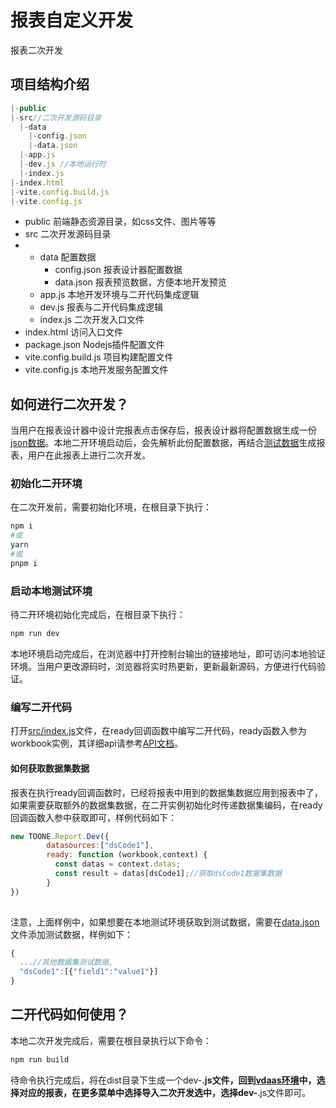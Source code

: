 # 报表自定义开发

报表二次开发

## 项目结构介绍
```js
|-public
|-src//二次开发源码目录
  |-data
    |-config.json
    |-data.json
  |-app.js
  |-dev.js //本地运行时
  |-index.js
|-index.html
|-vite.config.build.js
|-vite.config.js
```
- public  前端静态资源目录，如css文件、图片等等
- src  二次开发源码目录
- - data 配置数据
    - config.json 报表设计器配置数据
    - data.json 报表预览数据，方便本地开发预览
  - app.js 本地开发环境与二开代码集成逻辑
  - dev.js 报表与二开代码集成逻辑
  - index.js 二次开发入口文件
- index.html 访问入口文件
- package.json Nodejs插件配置文件
- vite.config.build.js 项目构建配置文件
- vite.config.js 本地开发服务配置文件

## 如何进行二次开发？

当用户在报表设计器中设计完报表点击保存后，报表设计器将配置数据生成一份[json数据](src/data/config.json)。本地二开环境启动后，会先解析此份配置数据，再结合[测试数据](src/data/data.json)生成报表，用户在此报表上进行二次开发。

### 初始化二开环境
在二次开发前，需要初始化环境，在根目录下执行：
```sh
npm i
#或
yarn 
#或
pnpm i
```
### 启动本地测试环境
待二开环境初始化完成后，在根目录下执行：
```sh
npm run dev
```
本地环境启动完成后，在浏览器中打开控制台输出的链接地址，即可访问本地验证环境。当用户更改源码时，浏览器将实时热更新，更新最新源码，方便进行代码验证。

### 编写二开代码
打开[src/index.js](src/index.js)文件，在ready回调函数中编写二开代码，ready函数入参为workbook实例，其详细api请参考[API文档](https://demo.grapecity.com.cn/spreadjs/help/api/classes/GC.Spread.Sheets.Workbook)。

#### 如何获取数据集数据
报表在执行ready回调函数时，已经将报表中用到的数据集数据应用到报表中了，如果需要获取额外的数据集数据，在二开实例初始化时传递数据集编码，在ready回调函数入参中获取即可，样例代码如下：
```js
new TOONE.Report.Dev({
        datasources:["dsCode1"],
        ready: function (workbook,context) {
          const datas = context.datas;
          const result = datas[dsCode1];//获取dsCode1数据集数据
        }
})
      
```
注意，上面样例中，如果想要在本地测试环境获取到测试数据，需要在[data.json](src/data/data.json)文件添加测试数据，样例如下：
```js
{
  ...//其他数据集测试数据,
  "dsCode1":[{"field1":"value1"}]
}
```

## 二开代码如何使用？
本地二次开发完成后，需要在根目录执行以下命令：
```sh
npm run build
```
待命令执行完成后，将在dist目录下生成一个dev-**.js文件，回到[vdaas环境](http://console.vdaas.t.vtoone.com/)中，选择对应的报表，在更多菜单中选择导入二次开发选中，选择dev-**.js文件即可。